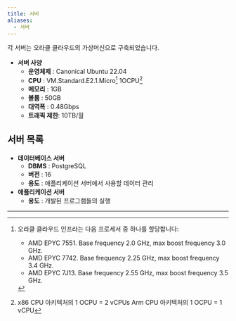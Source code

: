 ```yaml
---
title: 서버
aliases:
  - 서버
---
```

각 서버는 오라클 클라우드의 가상머신으로 구축되었습니다.
- **서버 사양**
	- **운영체제** : Canonical Ubuntu 22.04
	- **CPU** : VM.Standard.E2.1.Micro[^1] 1OCPU[^2]
	- **메모리** : 1GB
	- **볼륨** : 50GB
	- **대역폭** : 0.48Gbps
	- **트래픽 제한**: 10TB/월
	
## 서버 목록
- **데이터베이스 서버**  
	- **DBMS** : PostgreSQL
	- **버전** : 16
	- **용도** : 애플리케이션 서버에서 사용할 데이터 관리
- **애플리케이션 서버**  
	- **용도** : 개발된 프로그램들의 실행

---
[^1]: 오라클 클라우드 인프라는 다음 프로세서 중 하나를 할당합니다:
	- AMD EPYC 7551. Base frequency 2.0 GHz, max boost frequency 3.0 GHz.
	- AMD EPYC 7742. Base frequency 2.25 GHz, max boost frequency 3.4 GHz.
	- AMD EPYC 7J13. Base frequency 2.55 GHz, max boost frequency 3.5 GHz.

[^2]: x86 CPU 아키텍처의 1 OCPU = 2 vCPUs
	Arm CPU 아키텍처의 1 OCPU = 1 vCPU